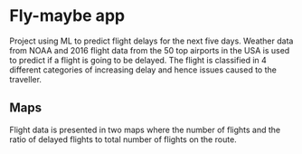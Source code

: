 # Fly-maybe app

Project using ML to predict flight delays for the next five days.
Weather data from NOAA and 2016 flight data from the 50 top airports in the USA
is used to predict if a flight is going to be delayed. The flight is classified in 4 different categories of increasing delay and hence issues caused to the traveller.

## Maps
Flight data is presented in two maps where the number of flights and the  ratio of delayed flights to total number of flights on the route.
